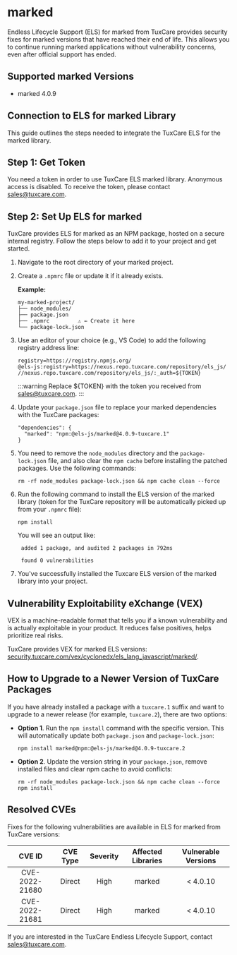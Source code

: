 # marked

Endless Lifecycle Support (ELS) for marked from TuxCare provides security fixes for marked versions that have reached their end of life. This allows you to continue running marked applications without vulnerability concerns, even after official support has ended.

## Supported marked Versions

* marked 4.0.9

## Connection to ELS for marked Library

This guide outlines the steps needed to integrate the TuxCare ELS for the marked library.

## Step 1: Get Token

You need a token in order to use TuxCare ELS marked library. Anonymous access is disabled. To receive the token, please contact [sales@tuxcare.com](mailto:sales@tuxcare.com).

## Step 2: Set Up ELS for marked

TuxCare provides ELS for marked as an NPM package, hosted on a secure internal registry. Follow the steps below to add it to your project and get started.

1. Navigate to the root directory of your marked project.
2. Create a `.npmrc` file or update it if it already exists.

   **Example:**

   ```text
   my-marked-project/
   ├── node_modules/
   ├── package.json
   ├── .npmrc         ⚠️ ← Create it here
   └── package-lock.json
   ```

3. Use an editor of your choice (e.g., VS Code) to add the following registry address line:

   <CodeWithCopy>

   ```text
   registry=https://registry.npmjs.org/
   @els-js:registry=https://nexus.repo.tuxcare.com/repository/els_js/
   //nexus.repo.tuxcare.com/repository/els_js/:_auth=${TOKEN}
   ```

   </CodeWithCopy>

   :::warning
   Replace ${TOKEN} with the token you received from [sales@tuxcare.com](mailto:sales@tuxcare.com).
   :::

4. Update your `package.json` file to replace your marked dependencies with the TuxCare packages:

   <CodeWithCopy>

   ```text
   "dependencies": {
     "marked": "npm:@els-js/marked@4.0.9-tuxcare.1"
   }
   ```

   </CodeWithCopy>

5. You need to remove the `node_modules` directory and the `package-lock.json` file, and also clear the `npm cache` before installing the patched packages. Use the following commands:
   
   <CodeWithCopy>

   ```text
   rm -rf node_modules package-lock.json && npm cache clean --force
   ```

   </CodeWithCopy>

6. Run the following command to install the ELS version of the marked library (token for the TuxCare repository will be automatically picked up from your `.npmrc` file):

   <CodeWithCopy>

   ```text
   npm install
   ```

   </CodeWithCopy>

   You will see an output like:

   ```text
    added 1 package, and audited 2 packages in 792ms
    
    found 0 vulnerabilities
   ```

7. You've successfully installed the Tuxcare ELS version of the marked library into your project.

## Vulnerability Exploitability eXchange (VEX) 

VEX is a machine-readable format that tells you if a known vulnerability and is actually exploitable in your product. It reduces false positives, helps prioritize real risks.

TuxCare provides VEX for marked ELS versions: [security.tuxcare.com/vex/cyclonedx/els_lang_javascript/marked/](https://security.tuxcare.com/vex/cyclonedx/els_lang_javascript/marked/).

## How to Upgrade to a Newer Version of TuxCare Packages

If you have already installed a package with a `tuxcare.1` suffix and want to upgrade to a newer release (for example, `tuxcare.2`), there are two options:

* **Option 1**. Run the `npm install` command with the specific version. This will automatically update both `package.json` and `package-lock.json`:

  <CodeWithCopy>

  ```text
  npm install marked@npm:@els-js/marked@4.0.9-tuxcare.2
  ```

  </CodeWithCopy>

* **Option 2**. Update the version string in your `package.json`, remove installed files and clear npm cache to avoid conflicts:

  <CodeWithCopy>

  ```text
  rm -rf node_modules package-lock.json && npm cache clean --force
  npm install
  ```

  </CodeWithCopy>

## Resolved CVEs

Fixes for the following vulnerabilities are available in ELS for marked from TuxCare versions:

| CVE ID         | CVE Type | Severity | Affected Libraries | Vulnerable Versions |
| :------------: | :------: |:--------:|:------------------:| :----------------: |
| CVE-2022-21680 | Direct   | High     | marked            | < 4.0.10          |
| CVE-2022-21681 | Direct   | High     | marked            | < 4.0.10          |

If you are interested in the TuxCare Endless Lifecycle Support, contact [sales@tuxcare.com](mailto:sales@tuxcare.com).
